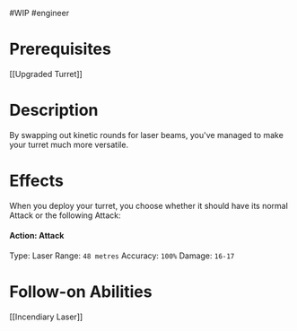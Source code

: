 #WIP #engineer

# Prerequisites

[[Upgraded Turret]]

# Description

By swapping out kinetic rounds for laser beams, you've managed to make your turret much more versatile.

# Effects

When you deploy your turret, you choose whether it should have its normal Attack or the following Attack:

#### Action: Attack

Type: Laser
Range: `48 metres`
Accuracy: `100%`
Damage: `16-17`

# Follow-on Abilities

[[Incendiary Laser]]